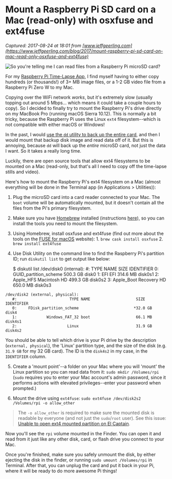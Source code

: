 # Mount a Raspberry Pi SD card on a Mac (read-only) with osxfuse and ext4fuse

_Captured: 2017-08-24 at 18:01 from [www.jeffgeerling.com](https://www.jeffgeerling.com/blog/2017/mount-raspberry-pi-sd-card-on-mac-read-only-osxfuse-and-ext4fuse)_

![So you're telling me I can read files from a Raspberry Pi microSD card?](https://www.jeffgeerling.com/sites/jeffgeerling.com/files/images/so-youre-telling-me-so-youre-telling-me-i-can-read-files-from-a-raspberry-pi-micro-sd-card.jpg)

For my [Raspberry Pi Time-Lapse App](https://github.com/geerlingguy/pi-timelapse), I find myself having to either copy hundreds (or thousands!) of 3+ MB image files, or a 1-2 GB video file from a Raspberry Pi Zero W to my Mac.

Copying over the WiFi network _works_, but it's extremely slow (usually topping out around 5 Mbps... which means it could take a couple hours to copy). So I decided to finally try to mount the Raspberry Pi's drive directly on my MacBook Pro (running macOS Sierra 10.12). This is normally a bit tricky, because the Raspberry Pi uses the Linux `ext4` filesystem--which is not compatible with either macOS or Windows!

In the past, I would [use the `dd` utility to back up the entire card](https://raspberrypi.stackexchange.com/a/313/6506), and then I would mount that backup disk image and read data off of it. But this is annoying, because `dd` will back up the _entire_ microSD card, not just the data I want. So it takes a really long time.

Luckily, there are open source tools that allow ext4 filesystems to be mounted on a Mac (read-only, but that's all I need to copy off the time-lapse stills and video).

Here's how to mount the Raspberry Pi's ext4 filesystem on a Mac (almost everything will be done in the Terminal app (in Applications > Utilities)):

  1. Plug the microSD card into a card reader connected to your Mac. The `boot` volume will be automatically mounted, but it doesn't contain all the files from the Pi's primary filesystem.
  2. Make sure you have [Homebrew](https://brew.sh) installed (instructions [here](https://brew.sh)), so you can install the tools you need to mount the filesystem.
  3. Using Homebrew, install osxfuse and ext4fuse (find out more about the tools on the [FUSE for macOS](https://osxfuse.github.io) website): 
    1. `brew cask install osxfuse`
    2. `brew install ext4fuse`
  4. Use Disk Utility on the command line to find the Raspberry Pi's partition ID; run `diskutil list` to get output like below:
    
        $ diskutil list
    /dev/disk0 (internal):
       #:                       TYPE NAME                    SIZE       IDENTIFIER
       0:      GUID_partition_scheme                         500.3 GB   disk0
       1:                        EFI EFI                     314.6 MB   disk0s1
       2:                  Apple_HFS Macintosh HD            499.3 GB   disk0s2
       3:                 Apple_Boot Recovery HD             650.0 MB   disk0s3
    
    /dev/disk2 (external, physical):
       #:                       TYPE NAME                    SIZE       IDENTIFIER
       0:     FDisk_partition_scheme                        *32.0 GB    disk4
       1:             Windows_FAT_32 boot                    66.1 MB    disk4s1
       2:                      Linux                         31.9 GB    disk4s2
    

You should be able to tell which drive is your Pi drive by the description (`external, physical`), the 'Linux' partition type, and the size of the disk (e.g. `31.9 GB` for my 32 GB card). The ID is the `disk4s2` in my case, in the `IDENTIFIER` column.

  5. Create a 'mount point'--a folder on your Mac where you will 'mount' the Linux partition so you can read data from it: `sudo mkdir /Volumes/rpi` (`sudo` requires you to enter your Mac account's admin password, since it performs actions with elevated privileges--enter your password when prompted.)

  6. Mount the drive using `ext4fuse`: `sudo ext4fuse /dev/disk2s2 /Volumes/rpi -o allow_other`

> The `-o allow_other` is required to make sure the mounted disk is readable by everyone (and not just the `sudo`/`root` user). See this issue: [Unable to open ext4 mounted partition on El Captain](https://github.com/gerard/ext4fuse/issues/36).

Now you'll see the `rpi` volume mounted in the Finder. You can open it and read from it just like any other disk, card, or flash drive you connect to your Mac.

Once you're finished, make sure you safely unmount the disk, by either ejecting the disk in the finder, or running `sudo umount /Volumes/rpi` in Terminal. After that, you can unplug the card and put it back in your Pi, where it will be ready to do more awesome Pi things!
